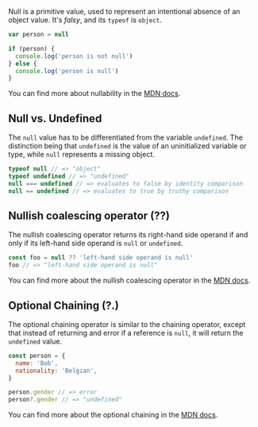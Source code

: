 Null is a primitive value, used to represent an intentional absence of an object value. It's _falsy_, and its `typeof` is `object`.

```javascript
var person = null

if (person) {
  console.log('person is not null')
} else {
  console.log('person is null')
}
```

You can find more about nullability in the [MDN docs][mdn docs].

## Null vs. Undefined

The `null` value has to be differentiated from the variable `undefined`. The distinction being that `undefined` is the
value of an uninitialized variable or type, while `null` represents a missing object.

```javascript
typeof null // => "object"
typeof undefined // => "undefined"
null === undefined // => evaluates to false by identity comparison
null == undefined // => evaluates to true by truthy comparison
```

## Nullish coalescing operator (??)

The nullish coalescing operator returns its right-hand side operand if and only if its left-hand side operand is `null`
or `undefined`.

```javascript
const foo = null ?? 'left-hand side operand is null'
foo // => "left-hand side operand is null"
```

You can find more about the nullish coalescing operator in the [MDN docs][nullish coalescing].

## Optional Chaining (?.)

The optional chaining operator is similar to the chaining operator, except that instead of returning and error if a
reference is `null`, it will return the `undefined` value.

```javascript
const person = {
  name: 'Bob',
  nationality: 'Belgian',
}

person.gender // => error
person?.gender // => "undefined"
```

You can find more about the optional chaining in the [MDN docs][optional chaining].

[optional chaining]: https://developer.mozilla.org/en-US/docs/Web/JavaScript/Reference/Operators/Optional_chaining
[nullish coalescing]: https://developer.mozilla.org/en-US/docs/Web/JavaScript/Reference/Operators/Nullish_coalescing_operator
[mdn docs]: https://developer.mozilla.org/en-US/docs/Web/JavaScript/Reference/Global_Objects/null
